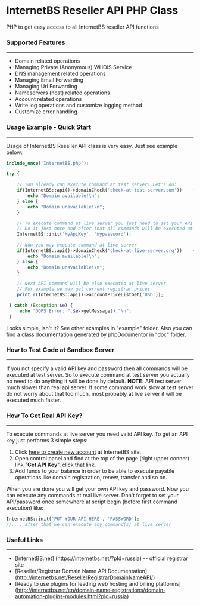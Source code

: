 # InternetBS Reseller API PHP Class
PHP to get easy access to all InternetBS reseller API functions

### Supported Features
--------
* Domain related operations
* Managing Private (Anonymous) WHOIS Service
* DNS management related operations
* Managing Email Forwarding
* Managing Url Forwarding
* Nameservers (host) related operations
* Account related operations
* Write log operations and customize logging method
* Customize error handling


### Usage Example - Quick Start
--------
Usage of InternetBS Reseller API class is very easy. Just see example below:
```php
include_once('InternetBS.php');

try {

    // You already can execute command at test server! Let's do:
    if(InternetBS::api()->domainCheck('check-at-test-server.com'))    {
        echo "Domain available!\n";
    } else {
        echo "Domain unavailable!\n";
    }

    // To execute command at live server you just need to set your API key and password.
    // Do it just once and after that all commands will be executed at live server.
    InternetBS::init('MyApiKey', 'mypassword');

    // Now you may execute command at live server
    if(InternetBS::api()->domainCheck('check-at-live-server.org'))    {
        echo "Domain available!\n";
    } else {
        echo "Domain unavailable!\n";
    }

    // Next API command will be also executed at live server
    // For example we may get current registrar prices
    print_r(InternetBS::api()->accountPriceListGet('USD'));

 } catch (Exception $e) {
     echo "OOPS Error: ".$e->getMessage()."\n";
 }
```

Looks simple, isn't it? See other examples in "example" folder. Also you can find a class documentation generated by phpDocumentor in "doc" folder.


### How to Test Code at Sandbox Server
--------
If you not specify a valid API key and password then all commands will be executed at test server. So to execute command at test server you actually no need to do anything it will be done by default.
**NOTE:** API test server much slower than real api server. If some command work slow at test server do not worry about that too much, most probably at live server it will be executed much faster.

### How To Get Real API Key?
--------
To execute commands at live server you need valid API key. To get an API key just performs 3 simple steps:

 1. Click  [here to create new account](https://internetbs.net/newaccount.html?pId=russia) at InternetBS site.
 2. Open control panel and find at the top of the page (right upper conner) link "**Get API Key**", click that link.
 3. Add funds to your balance in order to be able to execute payable operations like domain registration, renew, transfer and so on.

When you are done you will get your own API key and password. Now you can execute any commands at real live server. Don't forget to set your API/password once somewhere at script begin (before first command execution) like:
```php
InternetBS::init('PUT-YOUR-API-HERE', 'PASSWORD');
//.... after that we can execute any command(s) at live server
```

### Useful Links
--------
* [InternetBS.net] (https://internetbs.net/?pId=russia) -- official registrar site
* [Reseller/Registrar Domain Name API Documentation] (http://internetbs.net/ResellerRegistrarDomainNameAPI/)
* [Ready to use plugins for leading web hosting and billing platforms] (http://internetbs.net/en/domain-name-registrations/domain-automation-plugins-modules.html?pId=russia)
